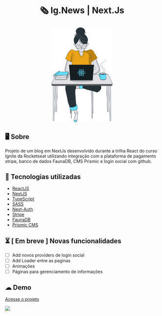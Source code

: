
# <p align="center"> 🗞 Ig.News | Next.Js </p>

<p align="center"> <img src="https://github.com/kleberMRocha/ignews/blob/main/public/images/avatar.svg" width="200" />  </p>

## 🖥 Sobre

Projeto de um blog em NextJs desenvolvido durante a trilha React do curso Ignite da Rocketseat utilizando integração com a plataforma de 
pagamento stripe, banco de dados FaunaDB, CMS Prismic e login social com github.

## 🚀 Tecnologias utilizadas

- [ReactJS](https://reactjs.org/)
- [NextJS](https://nextjs.org/)
- [TypeScript](https://www.typescriptlang.org/)
- [SASS](https://sass-lang.com/)
- [Next-Auth](https://next-auth.js.org/)
- [Stripe](https://stripe.com/)
- [FaunaDB](https://fauna.com/)
- [Prismic CMS](https://prismic.io/)

## ⏳ [ Em breve ] Novas funcionalidades 

- [ ] Add novos providers de login social 
- [ ] Add Loader entre as paginas
- [ ] Animações 
- [ ] Páginas para gerenciamento de informações 

## ☁ Demo
[Acesse o projeto](https://ignews-xi-pied.vercel.app/)

<img src="https://github.com/kleberMRocha/ignews/blob/main/public/images/IGnews.gif" width="600" /> 
  







